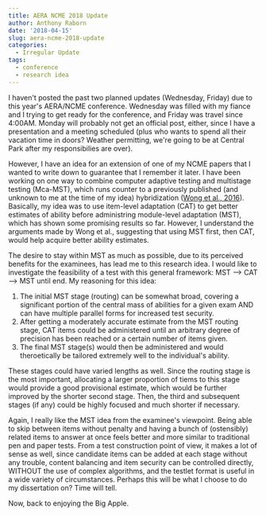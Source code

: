 ```yaml
---
title: AERA NCME 2018 Update
author: Anthony Raborn
date: '2018-04-15'
slug: aera-ncme-2018-update
categories: 
  - Irregular Update
tags:
  - conference
  - research idea
---
```


I haven't posted the past two planned updates (Wednesday, Friday) due to this year's AERA/NCME conference. Wednesday was filled with my fiance and I trying to get ready for the conference, and Friday was travel since 4:00AM. Monday will probably not get an official post, either, since I have a presentation and a meeting scheduled (plus who wants to spend all their vacation time in doors? Weather permitting, we're going to be at Central Park after my responsibilies are over).

However, I have an idea for an extension of one of my NCME papers that I wanted to write down to guarantee that I remember it later. I have been working on one way to combine computer adaptive testing and multistage testing (Mca-MST), which runs counter to a previously published (and unknown to me at the time of my idea) hybridization ([Wong et al., 2016](https://onlinelibrary.wiley.com/doi/epdf/10.1111/jedm.12100)). Basically, my idea was to use item-level adaptation (CAT) to get better estimates of ability before administring module-level adaptation (MST), which has shown some promising results so far. However, I understand the arguments made by Wong et al., suggesting that using MST first, then CAT, would help acquire better ability estimates. 

The desire to stay within MST as much as possible, due to its perceived benefits for the examinees, has lead me to this research idea. I would like to investigate the feasibility of a test with this general framework: MST --> CAT --> MST until end. My reasoning for this idea:

1. The initial MST stage (routing) can be somewhat broad, covering a significant portion of the central mass of abilities for a given exam AND can have multiple parallel forms for increased test security.
2. After getting a moderately accurate estimate from the MST routing stage, CAT items could be administered until an arbitrary degree of precision has been reached or a certain number of items given.
3. The final MST stage(s) would then be administered and would theroetically be tailored extremely well to the individual's ability.

These stages could have varied lengths as well. Since the routing stage is the most important, allocating a larger proportion of tiems to this stage would provide a good provisional estimate, which would be further improved by the shorter second stage. Then, the third and subsequent stages (if any) could be highly focused and much shorter if necessary. 

Again, I really like the MST idea from the examinee's viewpoint. Being able to skip between items without penalty and having a bunch of (ostensibly) related items to answer at once feels better and more similar to traditional pen and paper tests. From a test construction point of view, it makes a lot of sense as well, since candidate items can be added at each stage without any trouble, content balancing and item security can be controlled directly, WITHOUT the use of complex algorithms, and the testlet format is useful in a wide variety of circumstances. Perhaps this will be what I choose to do my dissertation on? Time will tell.

Now, back to enjoying the Big Apple.
